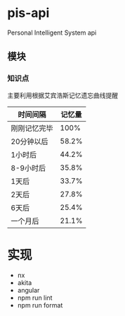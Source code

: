 # pis-api

Personal Intelligent System api

## 模块

### 知识点
 
 主要利用根据艾宾浩斯记忆遗忘曲线提醒

时间间隔	| 记忆量
------------ | --------
刚刚记忆完毕	| 100%
20分钟以后	| 58.2%
1小时后	| 44.2%
8-9小时后	| 35.8%
1天后	| 33.7%
2天后	| 27.8%
6天后	| 25.4%
一个月后	| 21.1% 

# 实现

- nx
- akita
- angular
-  npm run lint
- npm run format
